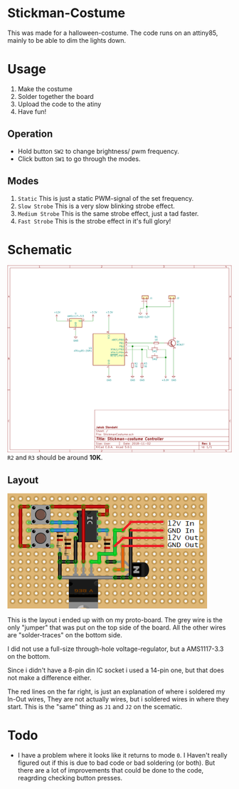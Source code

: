 # Stickman-Costume
This was made for a halloween-costume. The code runs on an attiny85, mainly to be able to dim the lights down.

# Usage
1) Make the costume
2) Solder together the board
3) Upload the code to the atiny
4) Have fun!
## Operation
- Hold button `SW2` to change brightness/ pwm frequency.
- Click button `SW1` to go through the modes.
## Modes
1) `Static` This is just a static PWM-signal of the set frequency.
2) `Slow Strobe` This is a very slow blinking strobe effect.
3) `Medium Strobe` This is the same strobe effect, just a tad faster.
4) `Fast Strobe` This is the strobe effect in it's full glory!

# Schematic
![Schematic](https://raw.githubusercontent.com/JakobST1n/Stickman-Costume/master/StickmanCostume.png)
`R2` and `R3` should be around __10K__.
## Layout
![Layout](https://raw.githubusercontent.com/JakobST1n/Stickman-Costume/master/ProtoboardLayout.png)

This is the layout i ended up with on my proto-board. The grey wire is the only "jumper" that was put on the top side of the board. All the other wires are "solder-traces" on the bottom side.

I did not use a full-size through-hole voltage-regulator, but a AMS1117-3.3 on the bottom.

Since i didn't have a 8-pin din IC socket i used a 14-pin one, but that does not make a difference either. 

The red lines on the far right, is just an explanation of where i soldered my In-Out wires, They are not actually wires, but i soldered wires in where they start. This is the "same" thing as `J1` and `J2` on the scematic.

# Todo
- I have a problem where it looks like it returns to mode `0`. I Haven't really figured out if this is due to bad code or bad soldering (or both). But there are a lot of improvements that could be done to the code, reagrding checking button presses.

